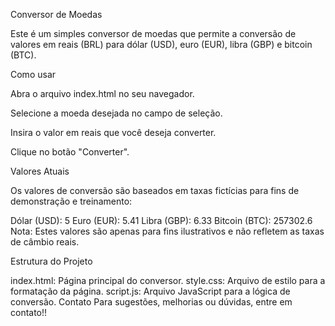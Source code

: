 Conversor de Moedas

Este é um simples conversor de moedas que permite a conversão de valores em reais (BRL) para dólar (USD), euro (EUR), libra (GBP) e bitcoin (BTC).

Como usar

Abra o arquivo index.html no seu navegador.

Selecione a moeda desejada no campo de seleção.

Insira o valor em reais que você deseja converter.

Clique no botão "Converter".

Valores Atuais

Os valores de conversão são baseados em taxas fictícias para fins de demonstração e treinamento:

Dólar (USD): 5
Euro (EUR): 5.41
Libra (GBP): 6.33
Bitcoin (BTC): 257302.6
Nota: Estes valores são apenas para fins ilustrativos e não refletem as taxas de câmbio reais.

Estrutura do Projeto

index.html: Página principal do conversor.
style.css: Arquivo de estilo para a formatação da página.
script.js: Arquivo JavaScript para a lógica de conversão.
Contato
Para sugestões, melhorias ou dúvidas, entre em contato!!
